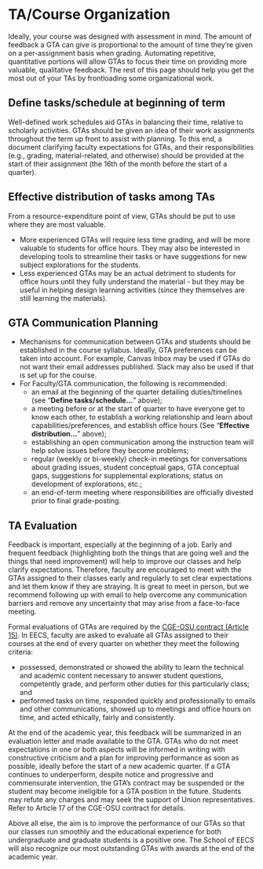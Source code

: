 # TA/Course Organization

Ideally, your course was designed with assessment in mind. The amount of feedback a GTA can give is proportional to the amount of time they’re given on a per-assignment basis when grading. Automating repetitive, quantitative portions will allow GTAs to focus their time on providing more valuable, qualitative feedback. The rest of this page should help you get the most out of your TAs by frontloading some organizational work.

## Define tasks/schedule at beginning of term

Well-defined work schedules aid GTAs in balancing their time, relative to scholarly activities. GTAs should be given an idea of their work assignments throughout the term up front to assist with planning. To this end, a document clarifying faculty expectations for GTAs, and their responsibilities (e.g., grading, material-related, and otherwise) should be provided at the start of their assignment (the 16th of the month before the start of a quarter).

## Effective distribution of tasks among TAs

From a resource-expenditure point of view, GTAs should be put to use where they are most valuable.

- More experienced GTAs will require less time grading, and will be more valuable to students for office hours. They may also be interested in developing tools to streamline their tasks or have suggestions for new subject explorations for the students.
- Less experienced GTAs may be an actual detriment to students for office hours until they fully understand the material - but they may be useful in helping design learning activities (since they themselves are still learning the materials).

## GTA Communication Planning

- Mechanisms for communication between GTAs and students should be established in the course syllabus. Ideally, GTA preferences can be taken into account. For example, Canvas Inbox may be used if GTAs do not want their email addresses published. Slack may also be used if that is set up for the course.
- For Faculty/GTA communication, the following is recommended:
  - an email at the beginning of the quarter detailing duties/timelines (see “**Define tasks/schedule...**” above);
  - a meeting before or at the start of quarter to have everyone get to know each other, to establish a working relationship and learn about capabilities/preferences, and establish office hours (See “**Effective distribution...**” above);
  - establishing an open communication among the instruction team will help solve issues before they become problems;
  - regular (weekly or bi-weekly) check-in meetings for conversations about grading issues, student conceptual gaps, GTA conceptual gaps, suggestions for supplemental explorations, status on development of explorations, etc.;
  - an end-of-term meeting where responsibilities are officially divested prior to final grade-posting.

## TA Evaluation

Feedback is important, especially at the beginning of a job. Early and frequent feedback (highlighting both the things that are going well and the things that need improvement) will help to improve our classes and help clarify expectations. Therefore, faculty are encouraged to meet with the GTAs assigned to their classes early and regularly to set clear expectations and let them know if they are straying. It is great to meet in person, but we recommend following up with email to help overcome any communication barriers and remove any uncertainty that may arise from a face-to-face meeting.

Formal evaluations of GTAs are required by the [CGE-OSU contract (Article 15)](https://hr.oregonstate.edu/employees/administrators-supervisors/graduate-employee-cge-contract-resources). In EECS, faculty are asked to evaluate all GTAs assigned to their courses at the end of every quarter on whether they meet the following criteria:

- possessed, demonstrated or showed the ability to learn the technical and academic content necessary to answer student questions, competently grade, and perform other duties for this particularly class; and
- performed tasks on time, responded quickly and professionally to emails and other communications, showed up to meetings and office hours on time, and acted ethically, fairly and consistently.

At the end of the academic year, this feedback will be summarized in an evaluation letter and made available to the GTA. GTAs who do not meet expectations in one or both aspects will be informed in writing with constructive criticism and a plan for improving performance as soon as possible, ideally before the start of a new academic quarter. If a GTA continues to underperform, despite notice and progressive and commensurate intervention, the GTA’s contract may be suspended or the student may become ineligible for a GTA position in the future. Students may refute any charges and may seek the support of Union representatives. Refer to Article 17 of the CGE-OSU contract for details.

Above all else, the aim is to improve the performance of our GTAs so that our classes run smoothly and the educational experience for both undergraduate and graduate students is a positive one. The School of EECS will also recognize our most outstanding GTAs with awards at the end of the academic year.
